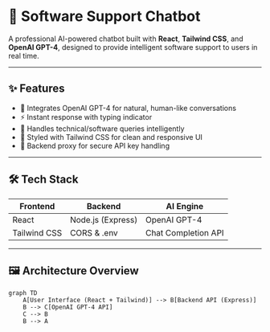 # 💬 Software Support Chatbot

A professional AI-powered chatbot built with **React**, **Tailwind CSS**, and **OpenAI GPT-4**, designed to provide intelligent software support to users in real time.

---

## ✨ Features

- 🔗 Integrates OpenAI GPT-4 for natural, human-like conversations
- ⚡ Instant response with typing indicator
- 🧠 Handles technical/software queries intelligently
- 🎨 Styled with Tailwind CSS for clean and responsive UI
- 🔐 Backend proxy for secure API key handling

---

## 🛠 Tech Stack

| Frontend | Backend | AI Engine |
|----------|---------|-----------|
| React    | Node.js (Express) | OpenAI GPT-4 |
| Tailwind CSS | CORS & .env | Chat Completion API |

---

## 🖼️ Architecture Overview

```mermaid
graph TD
    A[User Interface (React + Tailwind)] --> B[Backend API (Express)]
    B --> C[OpenAI GPT-4 API]
    C --> B
    B --> A
